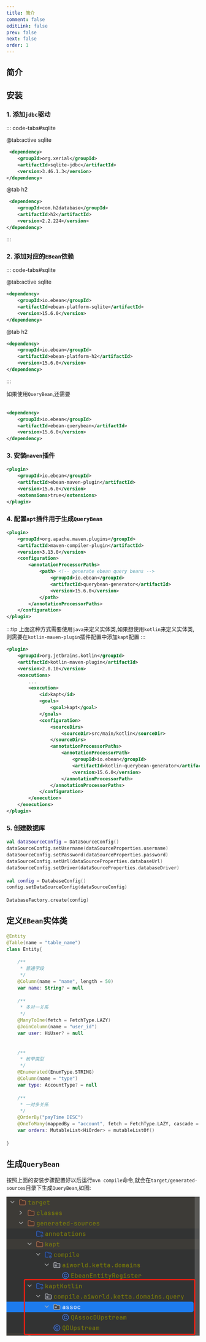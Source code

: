 ```yaml
---
title: 简介
comment: false
editLink: false
prev: false
next: false
order: 1
---
```



## 简介

## 安装

### 1. 添加`jdbc`驱动

::: code-tabs#sqlite

@tab:active sqlite
```xml
 <dependency>
    <groupId>org.xerial</groupId>
    <artifactId>sqlite-jdbc</artifactId>
    <version>3.46.1.3</version>
</dependency>
```

@tab h2

```xml
 <dependency>
    <groupId>com.h2database</groupId>
    <artifactId>h2</artifactId>
    <version>2.2.224</version>
</dependency>
```

:::



### 2. 添加对应的`EBean`依赖
::: code-tabs#sqlite

@tab:active sqlite

```xml
<dependency>
    <groupId>io.ebean</groupId>
    <artifactId>ebean-platform-sqlite</artifactId>
    <version>15.6.0</version>
</dependency>
```

@tab h2
```xml
<dependency>
    <groupId>io.ebean</groupId>
    <artifactId>ebean-platform-h2</artifactId>
    <version>15.6.0</version>
</dependency>
```
:::

如果使用`QueryBean`,还需要

```xml

<dependency>
    <groupId>io.ebean</groupId>
    <artifactId>ebean-querybean</artifactId>
    <version>15.6.0</version>
</dependency>
```

### 3. 安装`maven`插件

```xml
<plugin>
    <groupId>io.ebean</groupId>
    <artifactId>ebean-maven-plugin</artifactId>
    <version>15.6.0</version>
    <extensions>true</extensions>
</plugin>
```

### 4. 配置`apt`插件用于生成`QueryBean`

```xml
<plugin>
    <groupId>org.apache.maven.plugins</groupId>
    <artifactId>maven-compiler-plugin</artifactId>
    <version>3.13.0</version>
    <configuration>
        <annotationProcessorPaths>
            <path> <!-- generate ebean query beans -->
                <groupId>io.ebean</groupId>
                <artifactId>querybean-generator</artifactId>
                <version>15.6.0</version>
            </path>
        </annotationProcessorPaths>
    </configuration>
</plugin>
```

:::tip
上面这种方式需要使用`java`来定义实体类,如果想使用`kotlin`来定义实体类,则需要在`kotlin-maven-plugin`插件配置中添加`kapt`配置
:::

```xml
<plugin>
    <groupId>org.jetbrains.kotlin</groupId>
    <artifactId>kotlin-maven-plugin</artifactId>
    <version>2.0.10</version>
    <executions>
        ...
        <execution>
            <id>kapt</id>
            <goals>
                <goal>kapt</goal>
            </goals>
            <configuration>
                <sourceDirs>
                    <sourceDir>src/main/kotlin</sourceDir>
                </sourceDirs>
                <annotationProcessorPaths>
                    <annotationProcessorPath>
                        <groupId>io.ebean</groupId>
                        <artifactId>kotlin-querybean-generator</artifactId>
                        <version>15.6.0</version>
                    </annotationProcessorPath>
                </annotationProcessorPaths>
            </configuration>
        </execution>
    </executions>
</plugin>

```

### 5. 创建数据库

```kotlin
val dataSourceConfig = DataSourceConfig()
dataSourceConfig.setUsername(dataSourceProperties.username)
dataSourceConfig.setPassword(dataSourceProperties.password)
dataSourceConfig.setUrl(dataSourceProperties.databaseUrl)
dataSourceConfig.setDriver(dataSourceProperties.databaseDriver)

val config = DatabaseConfig()
config.setDataSourceConfig(dataSourceConfig)

DatabaseFactory.create(config)
```

## 定义`EBean`实体类

```kotlin
@Entity
@Table(name = "table_name")
class Entity{

    /**
     * 普通字段
     */
    @Column(name = "name", length = 50)
    var name: String? = null

    /**
     * 多对一关系
     */
    @ManyToOne(fetch = FetchType.LAZY)
    @JoinColumn(name = "user_id")
    var user: HiUser? = null
    
    
    /**
     * 枚举类型
     */
    @Enumerated(EnumType.STRING)
    @Column(name = "type")
    var type: AccountType? = null
    
    /**
     * 一对多关系
     */
    @OrderBy("payTime DESC")
    @OneToMany(mappedBy = "account", fetch = FetchType.LAZY, cascade = [CascadeType.ALL])
    var orders: MutableList<HiOrder> = mutableListOf()

}
```

## 生成`QueryBean`

按照上面的安装步骤配置好以后运行`mvn compile`命令,就会在`target/generated-sources`目录下生成`QueryBean`,如图:

![](https://github.com/cruldra/picx-images-hosting/raw/master/image.361jmvvrqk.png)
